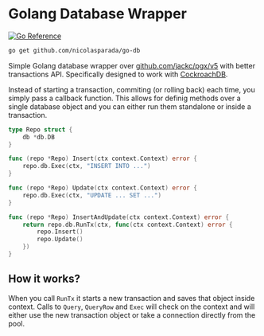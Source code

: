 # Golang Database Wrapper

[![Go Reference](https://pkg.go.dev/badge/github.com/nicolasparada/go-db.svg)](https://pkg.go.dev/github.com/nicolasparada/go-db)

```bash
go get github.com/nicolasparada/go-db
```

Simple Golang database wrapper over [github.com/jackc/pgx/v5](https://github.com/jackc/pgx) with better transactions API.
Specifically designed to work with [CockroachDB](https://cockroachlabs.com).

Instead of starting a transaction, commiting (or rolling back) each time,
you simply pass a callback function. This allows for definig methods
over a single database object and you can either run them standalone
or inside a transaction.

```go
type Repo struct {
    db *db.DB
}

func (repo *Repo) Insert(ctx context.Context) error {
    repo.db.Exec(ctx, "INSERT INTO ...")
}

func (repo *Repo) Update(ctx context.Context) error {
    repo.db.Exec(ctx, "UPDATE ... SET ...")
}

func (repo *Repo) InsertAndUpdate(ctx context.Context) error {
    return repo.db.RunTx(ctx, func(ctx context.Context) error {
        repo.Insert()
        repo.Update()
    })
}
```

## How it works?

When you call `RunTx` it starts a new transaction and saves that object inside context. Calls to `Query`, `QueryRow` and `Exec` will check on the context and will either use the new transaction object or take a connection directly from the pool.
